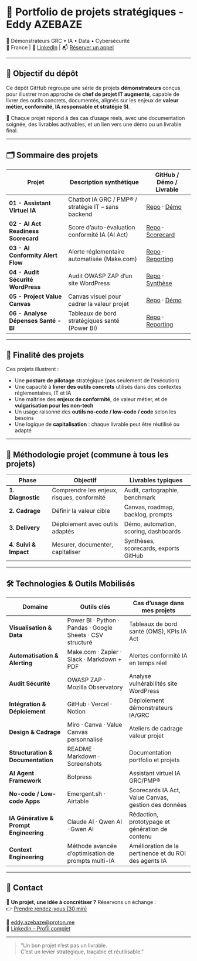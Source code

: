 # 📂 Portfolio de projets stratégiques - Eddy AZEBAZE

🎯 Démonstrateurs GRC • IA • Data • Cybersécurité  
📍 France | 🔗 [LinkedIn](https://www.linkedin.com/in/eddy-azebaze-034a20226) | 📬 [Réserver un appel](https://calendly.com/eddy-azebaze-proton/30min)

---

## 🧭 Objectif du dépôt

Ce dépôt GitHub regroupe une série de projets **démonstrateurs** conçus pour illustrer mon approche de **chef de projet IT augmenté**, capable de livrer des outils concrets, documentés, alignés sur les enjeux de **valeur métier, conformité, IA responsable et stratégie SI**.

🎯 Chaque projet répond à des cas d’usage réels, avec une documentation soignée, des livrables activables, et un lien vers une démo ou un livrable final.

---

## 🗂️ Sommaire des projets

| Projet                           | Description synthétique                                      | GitHub / Démo / Livrable                                |
|----------------------------------|--------------------------------------------------------------|----------------------------------------------------------|
| **01 - Assistant Virtuel IA**    | Chatbot IA GRC / PMP® / stratégie IT – sans backend          | [Repo](./01-chatbot-assistant-eddy) · [Démo](https://cdn.botpress.cloud/webchat/v3.1/shareable.html?configUrl=https://files.bpcontent.cloud/2025/07/27/01/20250727010732-RSM5BWL1.json) |
| **02 - AI Act Readiness Scorecard** | Score d’auto-évaluation conformité IA (AI Act)              | [Repo](./02-ai-act-readiness-scorecard) · [Scorecard](https://ai-act-score.vercel.app) |
| **03 - AI Conformity Alert Flow** | Alerte réglementaire automatisée (Make.com)                 | [Repo](./03-ai-conformity-alert-flow) · [Reporting](./03-ai-conformity-alert-flow/livrable-alert-flow.md) |
| **04 - Audit Sécurité WordPress**| Audit OWASP ZAP d’un site WordPress                          | [Repo](./04-audit-securite-wordpress) · [Synthèse](./04-audit-securite-wordpress/exports/security-summary.md) |
| **05 - Project Value Canvas**    | Canvas visuel pour cadrer la valeur projet                  | [Repo](./05-project-value-canvas) · [Démo](https://project-value-canvas.vercel.app/) |
| **06 - Analyse Dépenses Santé - BI** | Tableaux de bord stratégiques santé (Power BI)              | [Repo](./06-analytics-sante-bi) · [Reporting](https://github.com/Eddyazebaze/portfolio-projets/blob/main/06-analytics-sante-bi/reporting/Depenses_Sante%20France_2012-2022_Ce%20que%20disent%20les%20donnees_OMS_Eddy%20AZEBAZE.pdf) |

---

## 🚀 Finalité des projets

Ces projets illustrent :

- Une **posture de pilotage** stratégique (pas seulement de l'exécution)
- Une capacité à **livrer des outils concrets** utilisés dans des contextes réglementaires, IT et IA
- Une maîtrise des **enjeux de conformité**, de valeur métier, et de **vulgarisation pour les non-tech**
- Un usage raisonné des **outils no-code / low-code / code** selon les besoins
- Une logique de **capitalisation** : chaque livrable peut être réutilisé ou adapté

---

## 🧩 Méthodologie projet (commune à tous les projets)

| Phase              | Objectif                                    | Livrables typiques                     |
|--------------------|---------------------------------------------|----------------------------------------|
| **1. Diagnostic**  | Comprendre les enjeux, risques, conformité  | Audit, cartographie, benchmark         |
| **2. Cadrage**     | Définir la valeur cible                     | Canvas, roadmap, backlog, prompts      |
| **3. Delivery**    | Déploiement avec outils adaptés             | Démo, automation, scoring, dashboards  |
| **4. Suivi & Impact** | Mesurer, documenter, capitaliser         | Synthèses, scorecards, exports GitHub  |

---

## 🛠️ Technologies & Outils Mobilisés

| Domaine | Outils clés | Cas d’usage dans mes projets |
|---------|------------|------------------------------|
| **Visualisation & Data** | Power BI · Python · Pandas · Google Sheets · CSV structuré | Tableaux de bord santé (OMS), KPIs IA Act |
| **Automatisation & Alerting** | Make.com · Zapier · Slack · Markdown + PDF | Alertes conformité IA en temps réel |
| **Audit Sécurité** | OWASP ZAP · Mozilla Observatory | Analyse vulnérabilités site WordPress |
| **Intégration & Déploiement** | GitHub · Vercel · Notion | Déploiement démonstrateurs IA/GRC |
| **Design & Cadrage** | Miro · Canva · Value Canvas personnalisé | Ateliers de cadrage valeur projet |
| **Structuration & Documentation** | README · Markdown · Screenshots | Documentation portfolio et projets |
| **AI Agent Framework** | Botpress | Assistant virtuel IA GRC/PMP® |
| **No-code / Low-code Apps** | Emergent.sh · Airtable | Scorecards IA Act, Value Canvas, gestion des données |
| **IA Générative & Prompt Engineering** | Claude AI · Qwen AI · Gwen AI | Rédaction, prototypage et génération de contenu |
| **Context Engineering** | Méthode avancée d’optimisation de prompts multi-IA | Amélioration de la pertinence et du ROI des agents IA |

---

## 🔗 Contact

📅 **Un projet, une idée à concrétiser ?** Réservons un échange :  
👉 [Prendre rendez-vous (30 min)](https://calendly.com/eddy-azebaze-proton/30min)

📧 eddy.azebaze@proton.me  
🔗 [LinkedIn – Profil complet](https://www.linkedin.com/in/eddy-azebaze-034a20226)

---

> "Un bon projet n’est pas un livrable.  
> C’est un levier stratégique, traçable et réutilisable."

